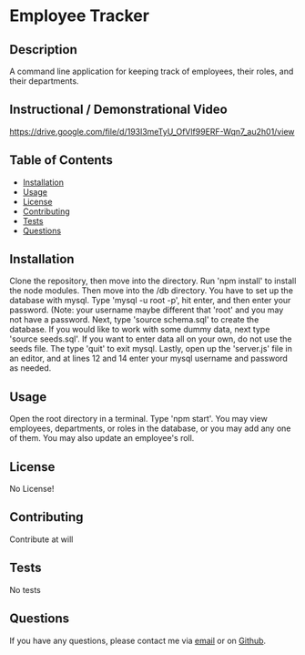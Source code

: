 # Employee Tracker   
## Description

A command line application for keeping track of employees, their roles, and their departments.

## Instructional / Demonstrational Video
https://drive.google.com/file/d/193l3meTyU_OfVlf99ERF-Wqn7_au2h01/view

## Table of Contents

* [Installation](#installation)
* [Usage](#usage)
* [License](#license)
* [Contributing](#contributing)
* [Tests](#tests)
* [Questions](#questions)

## Installation

Clone the repository, then move into the directory. Run 'npm install' to install the node modules. Then move into the /db directory. You have to set up the database with mysql. Type 'mysql -u root -p', hit enter, and then enter your password. (Note: your username maybe different that 'root' and you may not have a password. Next, type 'source schema.sql' to create the database. If you would like to work with some dummy data, next type 'source seeds.sql'. If you want to enter data all on your own, do not use the seeds file. The type 'quit' to exit mysql. Lastly, open up the 'server.js' file in an editor, and at lines 12 and 14 enter your mysql username and password as needed. 

## Usage

Open the root directory in a terminal. Type 'npm start'. You may view employees, departments, or roles in the database, or you may add any one of them. You may also update an employee's roll.

## License

No License!

## Contributing

Contribute at will

## Tests

No tests

## Questions

If you have any questions, please contact me via [email](vinnycar0923@gmail.com) or on [Github](http://github.com/vcaruso0923).
